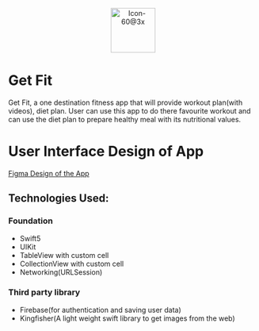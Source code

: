 <p align="center">
 <img width="90" alt="Icon-60@3x" src="https://user-images.githubusercontent.com/82876741/210613281-f5c461d2-4d96-462c-b81e-fc2f6e12f80d.png">
</p>

# Get Fit

Get Fit, a one destination fitness app that will provide workout plan(with videos), diet plan. User can use this app to do there favourite workout and can use the diet plan to prepare healthy meal with its nutritional values.

# User Interface Design of App

[Figma Design of the App](https://www.figma.com/community/file/1127341178423272618)

## Technologies Used:
### Foundation
- Swift5
- UIKit
- TableView with custom cell
- CollectionView with custom cell
- Networking(URLSession)
### Third party library
- Firebase(for authentication and saving user data)
- Kingfisher(A light weight swift library to get images from the web)


